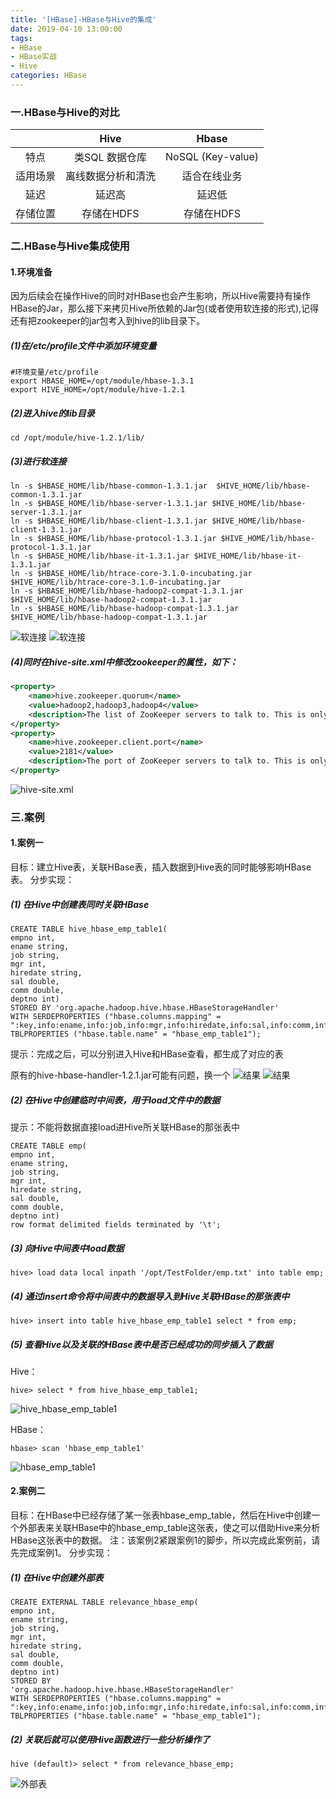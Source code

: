 ```yaml
---
title: '[HBase]-HBase与Hive的集成'
date: 2019-04-10 13:00:00
tags: 
- HBase
- HBase实战
- Hive
categories: HBase
---
```


### 一.HBase与Hive的对比
||Hive|Hbase|
|:-:|:-:|:-:|
|特点|类SQL 数据仓库|NoSQL (Key-value)|
|适用场景|离线数据分析和清洗|适合在线业务|
|延迟|延迟高|延迟低|
|存储位置|存储在HDFS|存储在HDFS|

### 二.HBase与Hive集成使用
#### 1.环境准备
因为后续会在操作Hive的同时对HBase也会产生影响，所以Hive需要持有操作HBase的Jar，那么接下来拷贝Hive所依赖的Jar包(或者使用软连接的形式),记得还有把zookeeper的jar包考入到hive的lib目录下。

##### (1)在/etc/profile文件中添加环境变量
```shell
#环境变量/etc/profile
export HBASE_HOME=/opt/module/hbase-1.3.1
export HIVE_HOME=/opt/module/hive-1.2.1
```
##### (2)进入hive的lib目录
```shell
cd /opt/module/hive-1.2.1/lib/
```
##### (3)进行软连接
```shell
ln -s $HBASE_HOME/lib/hbase-common-1.3.1.jar  $HIVE_HOME/lib/hbase-common-1.3.1.jar
ln -s $HBASE_HOME/lib/hbase-server-1.3.1.jar $HIVE_HOME/lib/hbase-server-1.3.1.jar
ln -s $HBASE_HOME/lib/hbase-client-1.3.1.jar $HIVE_HOME/lib/hbase-client-1.3.1.jar
ln -s $HBASE_HOME/lib/hbase-protocol-1.3.1.jar $HIVE_HOME/lib/hbase-protocol-1.3.1.jar
ln -s $HBASE_HOME/lib/hbase-it-1.3.1.jar $HIVE_HOME/lib/hbase-it-1.3.1.jar
ln -s $HBASE_HOME/lib/htrace-core-3.1.0-incubating.jar $HIVE_HOME/lib/htrace-core-3.1.0-incubating.jar
ln -s $HBASE_HOME/lib/hbase-hadoop2-compat-1.3.1.jar $HIVE_HOME/lib/hbase-hadoop2-compat-1.3.1.jar
ln -s $HBASE_HOME/lib/hbase-hadoop-compat-1.3.1.jar $HIVE_HOME/lib/hbase-hadoop-compat-1.3.1.jar
```
![软连接](https://imgconvert.csdnimg.cn/aHR0cHM6Ly91cGxvYWQtaW1hZ2VzLmppYW5zaHUuaW8vdXBsb2FkX2ltYWdlcy80MzkxNDA3LTgyNGIxOGMzYTA0MTExMWYucG5n?x-oss-process=image/format,png)
![软连接](https://imgconvert.csdnimg.cn/aHR0cHM6Ly91cGxvYWQtaW1hZ2VzLmppYW5zaHUuaW8vdXBsb2FkX2ltYWdlcy80MzkxNDA3LWVlNzFmMDEwNDNlNmY4ZjgucG5n?x-oss-process=image/format,png)

##### (4)同时在hive-site.xml中修改zookeeper的属性，如下：
```xml
<property>
    <name>hive.zookeeper.quorum</name>
    <value>hadoop2,hadoop3,hadoop4</value>
    <description>The list of ZooKeeper servers to talk to. This is only needed for read/write locks.</description>
</property>
<property>
    <name>hive.zookeeper.client.port</name>
    <value>2181</value>
    <description>The port of ZooKeeper servers to talk to. This is only needed for read/write locks.</description>
</property>
```
![hive-site.xml](https://imgconvert.csdnimg.cn/aHR0cHM6Ly91cGxvYWQtaW1hZ2VzLmppYW5zaHUuaW8vdXBsb2FkX2ltYWdlcy80MzkxNDA3LWRjYTExMWI0OTBlZjVmZDQucG5n?x-oss-process=image/format,png)

### 三.案例
#### 1.案例一
目标：建立Hive表，关联HBase表，插入数据到Hive表的同时能够影响HBase表。
分步实现：
##### (1) 在Hive中创建表同时关联HBase
```shell
CREATE TABLE hive_hbase_emp_table1(
empno int,
ename string,
job string,
mgr int,
hiredate string,
sal double,
comm double,
deptno int)
STORED BY 'org.apache.hadoop.hive.hbase.HBaseStorageHandler'
WITH SERDEPROPERTIES ("hbase.columns.mapping" = ":key,info:ename,info:job,info:mgr,info:hiredate,info:sal,info:comm,info:deptno")
TBLPROPERTIES ("hbase.table.name" = "hbase_emp_table1");
```
提示：完成之后，可以分别进入Hive和HBase查看，都生成了对应的表

原有的hive-hbase-handler-1.2.1.jar可能有问题，换一个
![结果](https://imgconvert.csdnimg.cn/aHR0cHM6Ly91cGxvYWQtaW1hZ2VzLmppYW5zaHUuaW8vdXBsb2FkX2ltYWdlcy80MzkxNDA3LTJlNDUxMWVlNjk2MjQ3ODUucG5n?x-oss-process=image/format,png)
![结果](https://imgconvert.csdnimg.cn/aHR0cHM6Ly91cGxvYWQtaW1hZ2VzLmppYW5zaHUuaW8vdXBsb2FkX2ltYWdlcy80MzkxNDA3LTliY2Y2MWM4NTIzZmY0NzYucG5n?x-oss-process=image/format,png)

##### (2) 在Hive中创建临时中间表，用于load文件中的数据

提示：不能将数据直接load进Hive所关联HBase的那张表中
```shell
CREATE TABLE emp(
empno int,
ename string,
job string,
mgr int,
hiredate string,
sal double,
comm double,
deptno int)
row format delimited fields terminated by '\t';
```
##### (3) 向Hive中间表中load数据
```shell
hive> load data local inpath '/opt/TestFolder/emp.txt' into table emp;
```
##### (4) 通过insert命令将中间表中的数据导入到Hive关联HBase的那张表中
```shell
hive> insert into table hive_hbase_emp_table1 select * from emp;
```
##### (5) 查看Hive以及关联的HBase表中是否已经成功的同步插入了数据
Hive：
```shell
hive> select * from hive_hbase_emp_table1;
```
![hive_hbase_emp_table1](https://imgconvert.csdnimg.cn/aHR0cHM6Ly91cGxvYWQtaW1hZ2VzLmppYW5zaHUuaW8vdXBsb2FkX2ltYWdlcy80MzkxNDA3LWFkOWU1N2M3NjcxODhmNTkucG5n?x-oss-process=image/format,png)

HBase：
```shell
hbase> scan 'hbase_emp_table1'
```
![hbase_emp_table1](https://imgconvert.csdnimg.cn/aHR0cHM6Ly91cGxvYWQtaW1hZ2VzLmppYW5zaHUuaW8vdXBsb2FkX2ltYWdlcy80MzkxNDA3LWJmYjk4MWUwMTk4N2I3NWEucG5n?x-oss-process=image/format,png)

#### 2.案例二
目标：在HBase中已经存储了某一张表hbase_emp_table，然后在Hive中创建一个外部表来关联HBase中的hbase_emp_table这张表，使之可以借助Hive来分析HBase这张表中的数据。
注：该案例2紧跟案例1的脚步，所以完成此案例前，请先完成案例1。
分步实现：
##### (1) 在Hive中创建外部表
```shell
CREATE EXTERNAL TABLE relevance_hbase_emp(
empno int,
ename string,
job string,
mgr int,
hiredate string,
sal double,
comm double,
deptno int)
STORED BY 
'org.apache.hadoop.hive.hbase.HBaseStorageHandler'
WITH SERDEPROPERTIES ("hbase.columns.mapping" = 
":key,info:ename,info:job,info:mgr,info:hiredate,info:sal,info:comm,info:deptno") 
TBLPROPERTIES ("hbase.table.name" = "hbase_emp_table1");
```
##### (2) 关联后就可以使用Hive函数进行一些分析操作了
```shell
hive (default)> select * from relevance_hbase_emp;
```
![外部表](https://imgconvert.csdnimg.cn/aHR0cHM6Ly91cGxvYWQtaW1hZ2VzLmppYW5zaHUuaW8vdXBsb2FkX2ltYWdlcy80MzkxNDA3LTRhZWRjNGIzZGVkOGMxMjEucG5n?x-oss-process=image/format,png)


